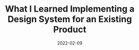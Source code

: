 ---
date: 2022-02-09
permalink: false
publisher: prototypr
tags:
  - design-systems
target_url: https://blog.prototypr.io/what-i-learned-implementing-a-design-system-for-an-existing-product-356fa1281ccc
title: What I Learned Implementing a Design System for an Existing Product
---